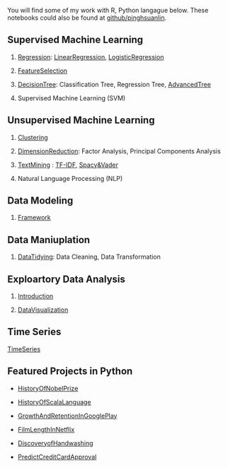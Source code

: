You will find some of my work with R, Python langague below. These notebooks could also be found at [github/pinghsuanlin](https://github.com/Pinghsuanlin/).
## **Supervised Machine Learning**

1. [Regression](projects/regression/regressionAssumption.md): [LinearRegression](projects/regression/linearRegression.md), [LogisticRegression](projects/regression/logisticRegression.md)

2. [FeatureSelection](projects/featureSelection/featureSelection.md)

3. [DecisionTree](projects/decisionTree.md): Classification Tree, Regression Tree, [AdvancedTree](projects/advancedTree/advancedTree.md)

4. Supervised Machine Learning (SVM)


## **Unsupervised Machine Learning**
1. [Clustering](projects/Clustering/Clustering.md)

2. [DimensionReduction](projects/dimensionReduction/dimensionReduction.md): Factor Analysis, Principal Components Analysis

3. [TextMining](projects/textMining/textMining.md) : [TF-IDF](projects/textMining/tfidf.md), [Spacy&Vader](projects/textMining/spacyVader.md)

4. Natural Language Processing (NLP)


## **Data Modeling**
1. [Framework](projects/dataModeling.md)

## **Data Maniuplation**

1. [DataTidying](projects/dataTidying.md): Data Cleaning, Data Transformation

## **Exploartory Data Analysis**

1. [Introduction](projects/exploratoryDataAnalysis.md)

2. [DataVisualization](projects/datavisual/dataVisualization.md)

## **Time Series**
[TimeSeries](projects/timeSeries/timeSeries.md)

## Featured Projects in Python
* [HistoryOfNobelPrize](projects/NobelPrize/NobelPrize.md)

* [HistoryOfScalaLanguage](projects/GithubScala/Scala.md)

* [GrowthAndRetentionInGooglePlay](projects/Android/Android.md)

* [FilmLengthInNetflix](projects/Netflix/Netflix.md)

* [DiscoveryofHandwashing](projects/handwashing/handwashing.md)

* [PredictCreditCardApproval](projects/creditCard.md)